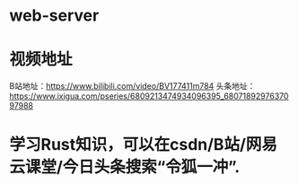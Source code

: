 # web-server
# 视频地址
B站地址：https://www.bilibili.com/video/BV177411m784
头条地址：https://www.ixigua.com/pseries/6809213474934096395_6807189297637097988

# 学习Rust知识，可以在csdn/B站/网易云课堂/今日头条搜索“令狐一冲”.
